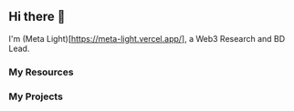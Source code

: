 ## Hi there 👋

I'm (Meta Light)[https://meta-light.vercel.app/], a Web3 Research and BD Lead. 

### My Resources 

### My Projects
